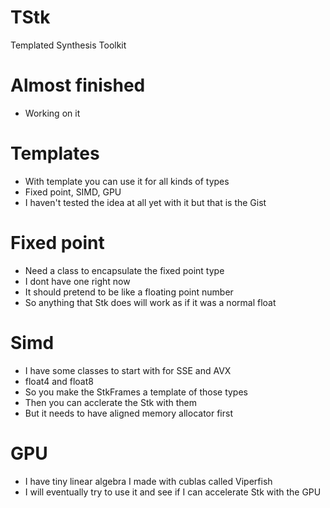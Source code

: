 # TStk
Templated Synthesis Toolkit

# Almost finished
* Working on it
 
# Templates
* With template you can use it for all kinds of types
* Fixed point, SIMD, GPU
* I haven't tested the idea at all yet with it but that is the Gist

# Fixed point
* Need a class to encapsulate the fixed point type
* I dont have one right now
* It should pretend to be like a floating point number
* So anything that Stk does will work as if it was a normal float

# Simd
* I have some classes to start with for SSE and AVX
* float4 and float8
* So you make the StkFrames a template of those types
* Then you can acclerate the Stk with them
* But it needs to have aligned memory allocator first

# GPU
* I have tiny linear algebra I made with cublas called Viperfish
* I will eventually try to use it and see if I can accelerate Stk with the GPU
